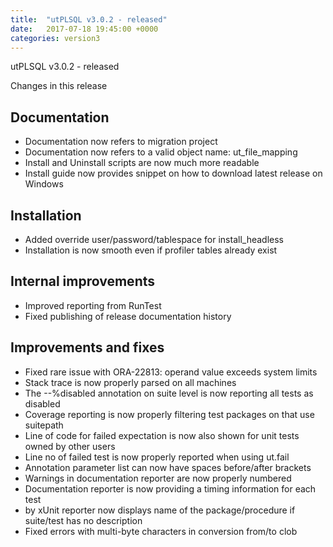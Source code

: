 ```yaml
---
title:  "utPLSQL v3.0.2 - released"
date:   2017-07-18 19:45:00 +0000
categories: version3
---
```



utPLSQL v3.0.2 - released


Changes in this release

Documentation
------------------------------------
- Documentation now refers to migration project
- Documentation now refers to a valid object name: ut_file_mapping
- Install and Uninstall scripts are now much more readable
- Install guide now provides snippet on how to download latest release on Windows

Installation
------------------------------------
- Added override user/password/tablespace for install_headless
- Installation is now smooth even if profiler tables already exist

Internal improvements
------------------------------------
- Improved reporting from RunTest
- Fixed publishing of release documentation history

Improvements and fixes
------------------------------------
- Fixed rare issue with ORA-22813: operand value exceeds system limits
- Stack trace is now properly parsed on all machines
- The --%disabled annotation on suite level is now reporting all tests as disabled
- Coverage reporting is now properly filtering test packages on that use suitepath
- Line of code for failed expectation is now also shown for unit tests owned by other users
- Line no of failed test is now properly reported when using ut.fail
- Annotation parameter list can now have spaces before/after brackets
- Warnings in documentation reporter are now properly numbered
- Documentation reporter is now providing a timing information for each test
- by xUnit reporter now displays name of the package/procedure if suite/test has no description
- Fixed errors with multi-byte characters in conversion from/to clob
